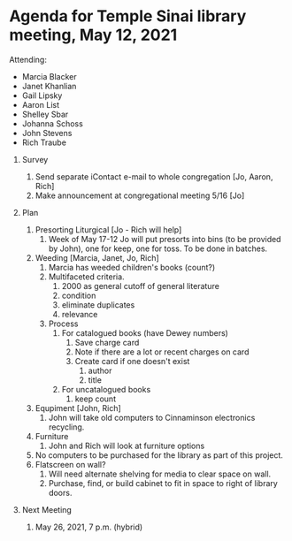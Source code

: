 
# Agenda for Temple Sinai library meeting, May 12, 2021


Attending:


- Marcia Blacker
- Janet Khanlian
- Gail Lipsky
- Aaron List
- Shelley Sbar
- Johanna Schoss
- John Stevens
- Rich Traube



1. Survey
    1. Send separate iContact e-mail to whole congregation [Jo, Aaron, Rich]
    1. Make announcement at congregational meeting 5/16 [Jo]
1. Plan
    1. Presorting Liturgical [Jo - Rich will help]
       1. Week of May 17-12 Jo will put presorts into bins (to be provided by John), one for keep, one for toss. To be done in batches.
    1. Weeding [Marcia, Janet, Jo, Rich]
        1. Marcia has weeded children's books (count?)
        1. Multifaceted criteria.
            1. 2000 as general cutoff of general literature
            1. condition
            1. eliminate duplicates
            1. relevance
        1. Process
            1. For catalogued books (have Dewey numbers)
                1. Save charge card
                1. Note if there are a lot or recent charges on card
                1. Create card if one doesn't exist
                    1. author
                    1. title
            1. For uncatalogued books
                1. keep count
    1. Equpiment [John, Rich]
        1. John will take old computers to Cinnaminson electronics recycling.
    1. Furniture
        1. John and Rich will look at furniture options
    1. No computers to be purchased for the library as part of this project.
    1. Flatscreen on wall?
        1. Will need alternate shelving for media to clear space on wall.
        1. Purchase, find, or build cabinet to fit in space to right of library doors.

1. Next Meeting
    1. May 26, 2021, 7 p.m. (hybrid)



